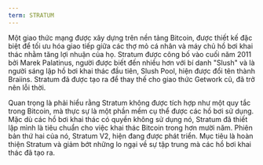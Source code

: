 ```yaml
---
term: STRATUM
---
```


Một giao thức mạng được xây dựng trên nền tảng Bitcoin, được thiết kế đặc biệt để tối ưu hóa giao tiếp giữa các thợ mỏ cá nhân và máy chủ hồ bơi khai thác nhằm tăng lợi nhuận của họ. Stratum được công bố vào cuối năm 2011 bởi Marek Palatinus, người được biết đến nhiều hơn với bí danh "Slush" và là người sáng lập hồ bơi khai thác đầu tiên, Slush Pool, hiện được đổi tên thành Braiins. Stratum đã được tạo ra để thay thế cho giao thức Getwork cũ, đã trở nên lỗi thời.

Quan trọng là phải hiểu rằng Stratum không được tích hợp như một quy tắc trong Bitcoin, mà thực sự là một phần mềm cụ thể được các hồ bơi sử dụng. Mặc dù các hồ bơi khai thác có quyền không sử dụng nó, Stratum đã thiết lập mình là tiêu chuẩn cho việc khai thác Bitcoin trong hơn mười năm. Phiên bản thứ hai của nó, Stratum V2, hiện đang được phát triển. Mục tiêu là hoàn thiện Stratum và giảm bớt những lo ngại về sự tập trung mà các hồ bơi khai thác đã tạo ra.